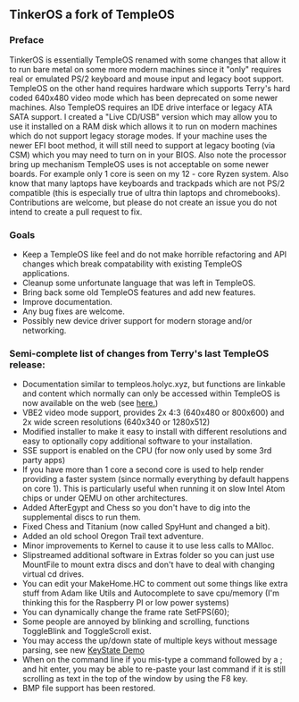 ## TinkerOS a fork of TempleOS

### Preface
TinkerOS is essentially TempleOS renamed with some changes that allow it to run bare metal on some more modern machines since it "only" requires real or emulated PS/2 keyboard and mouse input and legacy boot support.  TempleOS on the other hand requires hardware which supports Terry's hard coded 640x480 video mode which has been deprecated on some newer machines.  Also TempleOS requires an IDE drive interface or legacy ATA SATA support.  I created a "Live CD/USB" version which may allow you to use it installed on a RAM disk which allows it to run on modern machines which do not support legacy storage modes.  If your machine uses the newer EFI boot method, it will still need to support at legacy booting (via CSM) which you may need to turn on in your BIOS.  Also note the processor bring up mechanism TempleOS uses is not acceptable on some newer boards.  For example only 1 core is seen on my 12 - core Ryzen system.  Also know that many laptops have keyboards and trackpads which are not PS/2 compatible (this is especially true of ultra thin laptops and chromebooks).  Contributions are welcome, but please do not create an issue you do not intend to create a pull request to fix.

### Goals
- Keep a TempleOS like feel and do not make horrible refactoring and API changes which break compatability with existing TempleOS applications.
- Cleanup some unfortunate language that was left in TempleOS.
- Bring back some old TempleOS features and add new features.
- Improve documentation.
- Any bug fixes are welcome.
- Possibly new device driver support for modern storage and/or networking.

### Semi-complete list of changes from Terry's last TempleOS release:
- Documentation similar to templeos.holyc.xyz, but functions are linkable and content which normally can only be accessed within TempleOS is now available on the web (see <a href="https://tinkeros.github.io/WbGit/Doc/HelpIndex.html#l93">here.</a>)
- VBE2 video mode support, provides 2x 4:3 (640x480 or 800x600) and 2x wide screen resolutions (640x340 or 1280x512)
- Modified installer to make it easy to install with different resolutions and easy to optionally copy additional software to your installation.
- SSE support is enabled on the CPU (for now only used by some 3rd party apps)
- If you have more than 1 core a second core is used to help render providing a faster system (since normally everything by default happens on core 1).  This is particularly useful when running it on slow Intel Atom chips or under QEMU on other architectures.
- Added AfterEgypt and Chess so you don't have to dig into the supplemental discs to run them.
- Fixed Chess and Titanium (now called SpyHunt and changed a bit).
- Added an old school Oregon Trail text adventure.
- Minor improvements to Kernel to cause it to use less calls to MAlloc.
- Slipstreamed additional software in Extras folder so you can just use MountFile to mount extra discs and don't have to deal with changing virtual cd drives.
- You can edit your MakeHome.HC to comment out some things like extra stuff from Adam like Utils and Autocomplete to save cpu/memory (I'm thinking this for the Raspberry PI or low power systems)
- You can dynamically change the frame rate SetFPS(60);
- Some people are annoyed by blinking and scrolling, functions ToggleBlink and ToggleScroll exist.
- You may access the up/down state of multiple keys without message parsing, see new <a href="https://tinkeros.github.io/WbGit/Demo/KeyState.html">KeyState Demo</a>
- When on the command line if you mis-type a command followed by a ; and hit enter, you may be able to re-paste your last command if it is still scrolling as text in the top of the window by using the F8 key.
- BMP file support has been restored.

